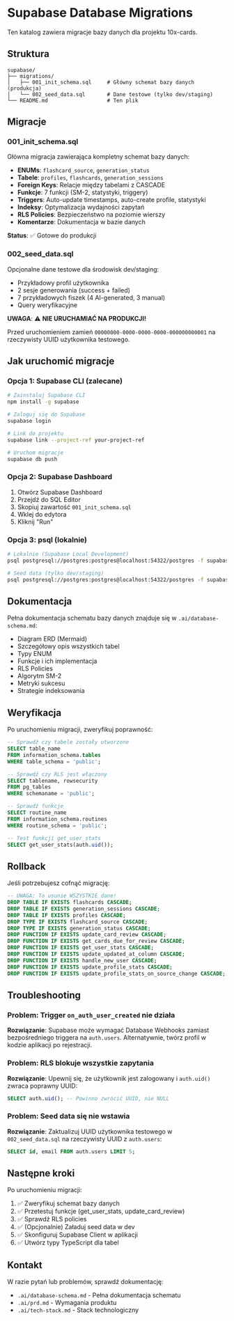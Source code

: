 # Supabase Database Migrations

Ten katalog zawiera migracje bazy danych dla projektu 10x-cards.

## Struktura

```
supabase/
├── migrations/
│   ├── 001_init_schema.sql     # Główny schemat bazy danych (produkcja)
│   └── 002_seed_data.sql       # Dane testowe (tylko dev/staging)
└── README.md                   # Ten plik
```

## Migracje

### 001_init_schema.sql

Główna migracja zawierająca kompletny schemat bazy danych:

- **ENUMs**: `flashcard_source`, `generation_status`
- **Tabele**: `profiles`, `flashcards`, `generation_sessions`
- **Foreign Keys**: Relacje między tabelami z CASCADE
- **Funkcje**: 7 funkcji (SM-2, statystyki, triggery)
- **Triggers**: Auto-update timestamps, auto-create profile, statystyki
- **Indeksy**: Optymalizacja wydajności zapytań
- **RLS Policies**: Bezpieczeństwo na poziomie wierszy
- **Komentarze**: Dokumentacja w bazie danych

**Status**: ✅ Gotowe do produkcji

### 002_seed_data.sql

Opcjonalne dane testowe dla środowisk dev/staging:

- Przykładowy profil użytkownika
- 2 sesje generowania (success + failed)
- 7 przykładowych fiszek (4 AI-generated, 3 manual)
- Query weryfikacyjne

**UWAGA**: ⚠️ **NIE URUCHAMIAĆ NA PRODUKCJI!**

Przed uruchomieniem zamień `00000000-0000-0000-0000-000000000001` na rzeczywisty UUID użytkownika testowego.

## Jak uruchomić migracje

### Opcja 1: Supabase CLI (zalecane)

```bash
# Zainstaluj Supabase CLI
npm install -g supabase

# Zaloguj się do Supabase
supabase login

# Link do projektu
supabase link --project-ref your-project-ref

# Uruchom migracje
supabase db push
```

### Opcja 2: Supabase Dashboard

1. Otwórz Supabase Dashboard
2. Przejdź do SQL Editor
3. Skopiuj zawartość `001_init_schema.sql`
4. Wklej do edytora
5. Kliknij "Run"

### Opcja 3: psql (lokalnie)

```bash
# Lokalnie (Supabase Local Development)
psql postgresql://postgres:postgres@localhost:54322/postgres -f supabase/migrations/001_init_schema.sql

# Seed data (tylko dev/staging)
psql postgresql://postgres:postgres@localhost:54322/postgres -f supabase/migrations/002_seed_data.sql
```

## Dokumentacja

Pełna dokumentacja schematu bazy danych znajduje się w `.ai/database-schema.md`:

- Diagram ERD (Mermaid)
- Szczegółowy opis wszystkich tabel
- Typy ENUM
- Funkcje i ich implementacja
- RLS Policies
- Algorytm SM-2
- Metryki sukcesu
- Strategie indeksowania

## Weryfikacja

Po uruchomieniu migracji, zweryfikuj poprawność:

```sql
-- Sprawdź czy tabele zostały utworzone
SELECT table_name 
FROM information_schema.tables 
WHERE table_schema = 'public';

-- Sprawdź czy RLS jest włączony
SELECT tablename, rowsecurity 
FROM pg_tables 
WHERE schemaname = 'public';

-- Sprawdź funkcje
SELECT routine_name 
FROM information_schema.routines 
WHERE routine_schema = 'public';

-- Test funkcji get_user_stats
SELECT get_user_stats(auth.uid());
```

## Rollback

Jeśli potrzebujesz cofnąć migrację:

```sql
-- UWAGA: To usunie WSZYSTKIE dane!
DROP TABLE IF EXISTS flashcards CASCADE;
DROP TABLE IF EXISTS generation_sessions CASCADE;
DROP TABLE IF EXISTS profiles CASCADE;
DROP TYPE IF EXISTS flashcard_source CASCADE;
DROP TYPE IF EXISTS generation_status CASCADE;
DROP FUNCTION IF EXISTS update_card_review CASCADE;
DROP FUNCTION IF EXISTS get_cards_due_for_review CASCADE;
DROP FUNCTION IF EXISTS get_user_stats CASCADE;
DROP FUNCTION IF EXISTS update_updated_at_column CASCADE;
DROP FUNCTION IF EXISTS handle_new_user CASCADE;
DROP FUNCTION IF EXISTS update_profile_stats CASCADE;
DROP FUNCTION IF EXISTS update_profile_stats_on_source_change CASCADE;
```

## Troubleshooting

### Problem: Trigger `on_auth_user_created` nie działa

**Rozwiązanie**: Supabase może wymagać Database Webhooks zamiast bezpośredniego triggera na `auth.users`. Alternatywnie, twórz profil w kodzie aplikacji po rejestracji.

### Problem: RLS blokuje wszystkie zapytania

**Rozwiązanie**: Upewnij się, że użytkownik jest zalogowany i `auth.uid()` zwraca poprawny UUID:

```sql
SELECT auth.uid(); -- Powinno zwrócić UUID, nie NULL
```

### Problem: Seed data się nie wstawia

**Rozwiązanie**: Zaktualizuj UUID użytkownika testowego w `002_seed_data.sql` na rzeczywisty UUID z `auth.users`:

```sql
SELECT id, email FROM auth.users LIMIT 5;
```

## Następne kroki

Po uruchomieniu migracji:

1. ✅ Zweryfikuj schemat bazy danych
2. ✅ Przetestuj funkcje (get_user_stats, update_card_review)
3. ✅ Sprawdź RLS policies
4. ✅ (Opcjonalnie) Załaduj seed data w dev
5. ✅ Skonfiguruj Supabase Client w aplikacji
6. ✅ Utwórz typy TypeScript dla tabel

## Kontakt

W razie pytań lub problemów, sprawdź dokumentację:
- `.ai/database-schema.md` - Pełna dokumentacja schematu
- `.ai/prd.md` - Wymagania produktu
- `.ai/tech-stack.md` - Stack technologiczny


